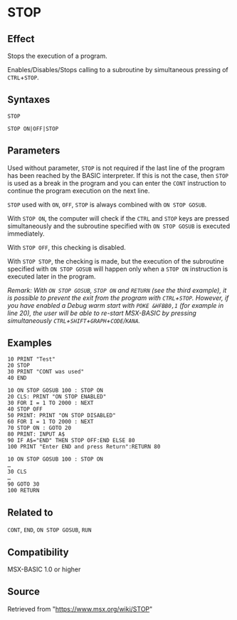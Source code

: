 # STOP

## Effect

Stops the execution of a program.

Enables/Disables/Stops calling to a subroutine by simultaneous pressing of `CTRL`+`STOP`.

## Syntaxes

`STOP`

`STOP ON|OFF|STOP`

## Parameters

Used without parameter, `STOP` is not required if the last line of the program has been reached by the BASIC interpreter. If this is not the case, then `STOP` is used as a break in the program and you can enter the `CONT` instruction to continue the program execution on the next line.

`STOP` used with `ON`, `OFF`, `STOP` is always combined with `ON STOP GOSUB`.

With `STOP ON`, the computer will check if the `CTRL` and `STOP` keys are pressed simultaneously and the subroutine specified with `ON STOP GOSUB` is executed immediately.

With `STOP OFF`, this checking is disabled.

With `STOP STOP`, the checking is made, but the execution of the subroutine specified with `ON STOP GOSUB` will happen only when a `STOP ON` instruction is executed later in the program.

_Remark: With `ON STOP GOSUB`, `STOP ON` and `RETURN` (see the third example), it is possible to prevent the exit from the program with `CTRL`+`STOP`. However, if you have enabled a Debug warm start with `POKE &HFBB0,1` (for example in line 20), the user will be able to re-start MSX-BASIC by pressing simultaneously `CTRL`+`SHIFT`+`GRAPH`+`CODE`/`KANA`._

## Examples

```basic
10 PRINT "Test"
20 STOP
30 PRINT "CONT was used"
40 END
```

```basic
10 ON STOP GOSUB 100 : STOP ON
20 CLS: PRINT "ON STOP ENABLED"
30 FOR I = 1 TO 2000 : NEXT
40 STOP OFF
50 PRINT: PRINT "ON STOP DISABLED"
60 FOR I = 1 TO 2000 : NEXT
70 STOP ON : GOTO 20
80 PRINT: INPUT A$
90 IF A$="END" THEN STOP OFF:END ELSE 80
100 PRINT "Enter END and press Return":RETURN 80
```

```basic
10 ON STOP GOSUB 100 : STOP ON
…
30 CLS
…
90 GOTO 30
100 RETURN
```

## Related to

`CONT`, `END`, `ON STOP GOSUB`, `RUN`

## Compatibility

MSX-BASIC 1.0 or higher

## Source

Retrieved from "https://www.msx.org/wiki/STOP"
